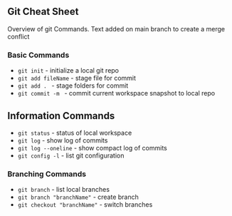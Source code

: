 ## Git Cheat Sheet

Overview of git Commands.
Text added on main branch to create a merge conflict

### Basic Commands
* `git init` - initialize a local git repo
* `git add fileName` - stage file for commit
* `git add . ` - stage folders for commit
* `git commit -m ` - commit current workspace snapshot to local repo

## Information Commands
* `git status` - status of local workspace
* `git log` - show log of commits
* `git log --oneline` - show compact log of commits
* `git config -l` - list git configuration


### Branching Commands
* `git branch` - list local branches
* `git branch "branchName"` - create branch
* `git checkout "branchName"` - switch branches
